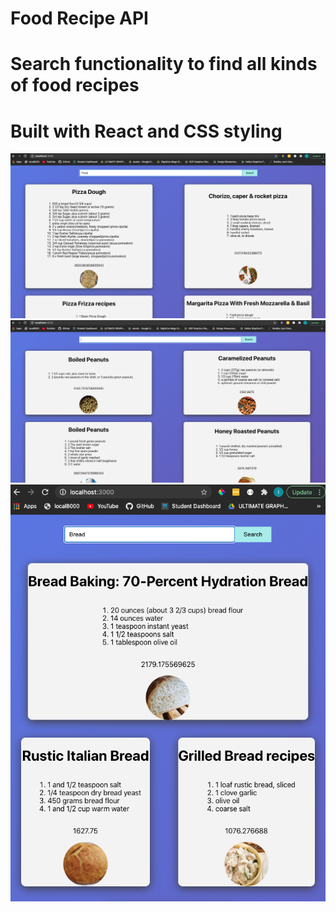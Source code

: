 # Food Recipe API

# Search functionality to find all kinds of food recipes

# Built with React and CSS styling

![](images/img1.jpg)
![](images/img2.jpg)
![](images/img3.jpg)
